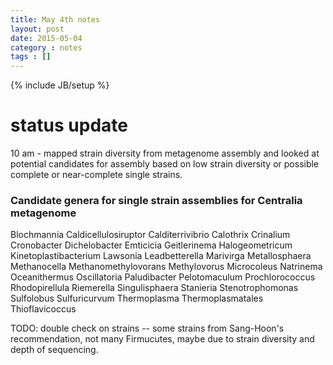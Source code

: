 ```yaml
---
title: May 4th notes
layout: post
date: 2015-05-04
category : notes
tags : []
---
```

{% include JB/setup %}

# status update

10 am - mapped strain diversity from metagenome assembly and looked at potential candidates for assembly based on low strain diversity or possible complete or near-complete single strains.

### Candidate genera for single strain assemblies for Centralia metagenome

Blochmannia
Caldicellulosiruptor
Calditerrivibrio
Calothrix
Crinalium
Cronobacter
Dichelobacter
Emticicia
Geitlerinema
Halogeometricum
Kinetoplastibacterium
Lawsonia
Leadbetterella
Marivirga
Metallosphaera
Methanocella
Methanomethylovorans
Methylovorus
Microcoleus
Natrinema
Oceanithermus
Oscillatoria
Paludibacter
Pelotomaculum
Prochlorococcus
Rhodopirellula
Riemerella
Singulisphaera
Stanieria
Stenotrophomonas
Sulfolobus
Sulfuricurvum
Thermoplasma
Thermoplasmatales
Thioflavicoccus

TODO: double check on strains -- some strains from Sang-Hoon's recommendation, not many Firmucutes, maybe due to strain diversity and depth of sequencing.
